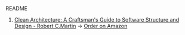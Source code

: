 README
1. [Clean Architecture: A Craftsman's Guide to Software Structure and Design  - Robert C.Martin]() -> [Order on Amazon](https://www.amazon.com/dp/0134494164?&_encoding=UTF8&tag=architect011b-20&linkCode=ur2&linkId=ff4eef6bb279d8c320586151e37656f4&camp=1789&creative=9325)